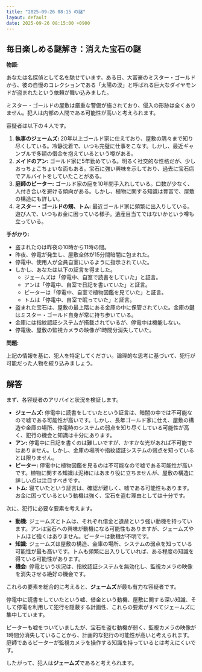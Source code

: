 ```yaml
---
title: "2025-09-26 08:15 の謎"
layout: default
date: 2025-09-26 08:15:00 +0900
---
```

## 毎日楽しめる謎解き：消えた宝石の謎

**物語:**

あなたは名探偵として名を馳せています。ある日、大富豪のミスター・ゴールドから、彼の自慢のコレクションである「太陽の涙」と呼ばれる巨大なダイヤモンドが盗まれたという依頼が舞い込みました。

ミスター・ゴールドの屋敷は厳重な警備が施されており、侵入の形跡は全くありません。犯人は内部の人間である可能性が高いと考えられます。

容疑者は以下の４人です。

1.  **執事のジェームズ:** 20年以上ゴールド家に仕えており、屋敷の隅々まで知り尽くしている。冷静沈着で、いつも完璧に仕事をこなす。しかし、最近ギャンブルで多額の借金を抱えているという噂がある。
2.  **メイドのアン:** ゴールド家に5年勤めている。明るく社交的な性格だが、少しおっちょこちょいな面もある。宝石に強い興味を示しており、過去に宝石店でアルバイトをしていたことがある。
3.  **庭師のピーター:** ゴールド家の庭を10年間手入れしている。口数が少なく、人付き合いを避ける傾向がある。しかし、植物に関する知識は豊富で、屋敷の構造にも詳しい。
4.  **ミスター・ゴールドの甥、トム:** 最近ゴールド家に頻繁に出入りしている。遊び人で、いつもお金に困っている様子。遺産目当てではないかという噂も立っている。

**手がかり:**

*   盗まれたのは昨夜の10時から11時の間。
*   昨夜、停電が発生し、屋敷全体が15分間暗闇に包まれた。
*   停電中、使用人が全員自室にいるように指示されていた。
*   しかし、あなたは以下の証言を得ました。
    *   ジェームズは「停電中、自室で読書をしていた」と証言。
    *   アンは「停電中、自室で日記を書いていた」と証言。
    *   ピーターは「停電中、自室で植物図鑑を見ていた」と証言。
    *   トムは「停電中、自室で眠っていた」と証言。
*   盗まれた宝石は、屋敷の最上階にある金庫の中に保管されていた。金庫の鍵はミスター・ゴールド自身が常に持ち歩いている。
*   金庫には指紋認証システムが搭載されているが、停電中は機能しない。
*   停電後、屋敷の監視カメラの映像が1時間分消失していた。

**問題:**

上記の情報を基に、犯人を特定してください。論理的な思考に基づいて、犯行が可能だった人物を絞り込みましょう。

## 解答

まず、各容疑者のアリバイと状況を検証します。

*   **ジェームズ:** 停電中に読書をしていたという証言は、暗闇の中では不可能なので嘘である可能性が高いです。しかし、長年ゴールド家に仕え、屋敷の構造や金庫の場所、停電時のシステムの弱点を知り尽くしている可能性が高く、犯行の機会と知識は十分にあります。
*   **アン:** 停電中に日記を書くのは難しいですが、かすかな光があれば不可能ではありません。しかし、金庫の場所や指紋認証システムの弱点を知っているとは限りません。
*   **ピーター:** 停電中に植物図鑑を見るのは不可能なので嘘である可能性が高いです。植物に関する知識は泥棒にはあまり役に立ちませんが、屋敷の構造に詳しい点は注目すべきです。
*   **トム:** 寝ていたという証言は、確認が難しく、嘘である可能性もあります。お金に困っているという動機は強く、宝石を盗む理由としては十分です。

次に、犯行に必要な要素を考えます。

*   **動機:** ジェームズとトムは、それぞれ借金と遺産という強い動機を持っています。アンは宝石への興味が動機になる可能性もありますが、ジェームズやトムほど強くはありません。ピーターは動機が不明です。
*   **知識:** ジェームズは屋敷の構造、金庫の場所、システムの弱点を知っている可能性が最も高いです。トムも頻繁に出入りしていれば、ある程度の知識を得ている可能性があります。
*   **機会:** 停電という状況は、指紋認証システムを無効化し、監視カメラの映像を消失させる絶好の機会です。

これらの要素を総合的に考えると、**ジェームズ**が最も有力な容疑者です。

停電中に読書をしていたという嘘、借金という動機、屋敷に関する深い知識、そして停電を利用して犯行を隠蔽する計画性、これらの要素がすべてジェームズに集中しています。

ピーターも嘘をついていましたが、宝石を盗む動機が弱く、監視カメラの映像が1時間分消失していることから、計画的な犯行の可能性が高いと考えられます。庭師であるピーターが監視カメラを操作する知識を持っているとは考えにくいです。

したがって、犯人は**ジェームズ**であると考えられます。
